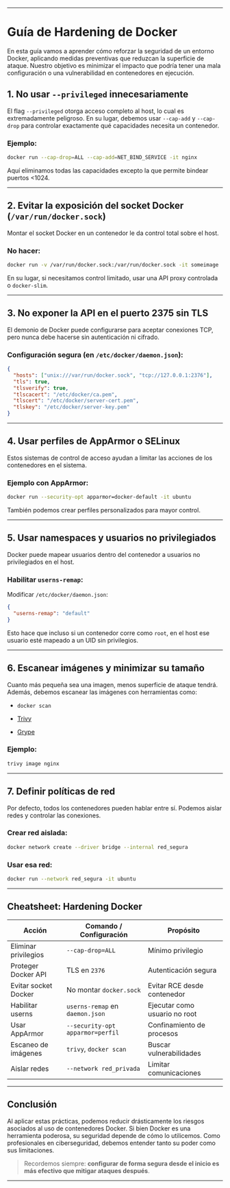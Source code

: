 
---

# Guía de Hardening de Docker

En esta guía vamos a aprender cómo reforzar la seguridad de un entorno Docker, aplicando medidas preventivas que reduzcan la superficie de ataque. Nuestro objetivo es minimizar el impacto que podría tener una mala configuración o una vulnerabilidad en contenedores en ejecución.

## 1. No usar `--privileged` innecesariamente

El flag `--privileged` otorga acceso completo al host, lo cual es extremadamente peligroso. En su lugar, debemos usar `--cap-add` y `--cap-drop` para controlar exactamente qué capacidades necesita un contenedor.

### Ejemplo:

```bash
docker run --cap-drop=ALL --cap-add=NET_BIND_SERVICE -it nginx
```

Aquí eliminamos todas las capacidades excepto la que permite bindear puertos <1024.

---

## 2. Evitar la exposición del socket Docker (`/var/run/docker.sock`)

Montar el socket Docker en un contenedor le da control total sobre el host.

### No hacer:

```bash
docker run -v /var/run/docker.sock:/var/run/docker.sock -it someimage
```

En su lugar, si necesitamos control limitado, usar una API proxy controlada o `docker-slim`.

---

## 3. No exponer la API en el puerto 2375 sin TLS

El demonio de Docker puede configurarse para aceptar conexiones TCP, pero nunca debe hacerse sin autenticación ni cifrado.

### Configuración segura (en `/etc/docker/daemon.json`):

```json
{
  "hosts": ["unix:///var/run/docker.sock", "tcp://127.0.0.1:2376"],
  "tls": true,
  "tlsverify": true,
  "tlscacert": "/etc/docker/ca.pem",
  "tlscert": "/etc/docker/server-cert.pem",
  "tlskey": "/etc/docker/server-key.pem"
}
```

---

## 4. Usar perfiles de AppArmor o SELinux

Estos sistemas de control de acceso ayudan a limitar las acciones de los contenedores en el sistema.

### Ejemplo con AppArmor:

```bash
docker run --security-opt apparmor=docker-default -it ubuntu
```

También podemos crear perfiles personalizados para mayor control.

---

## 5. Usar namespaces y usuarios no privilegiados

Docker puede mapear usuarios dentro del contenedor a usuarios no privilegiados en el host.

### Habilitar `userns-remap`:

Modificar `/etc/docker/daemon.json`:

```json
{
  "userns-remap": "default"
}
```

Esto hace que incluso si un contenedor corre como `root`, en el host ese usuario esté mapeado a un UID sin privilegios.

---

## 6. Escanear imágenes y minimizar su tamaño

Cuanto más pequeña sea una imagen, menos superficie de ataque tendrá. Además, debemos escanear las imágenes con herramientas como:

- `docker scan`
    
- [Trivy](https://github.com/aquasecurity/trivy)
    
- [Grype](https://github.com/anchore/grype)
    

### Ejemplo:

```bash
trivy image nginx
```

---

## 7. Definir políticas de red

Por defecto, todos los contenedores pueden hablar entre sí. Podemos aislar redes y controlar las conexiones.

### Crear red aislada:

```bash
docker network create --driver bridge --internal red_segura
```

### Usar esa red:

```bash
docker run --network red_segura -it ubuntu
```

---

## Cheatsheet: Hardening Docker

|Acción|Comando / Configuración|Propósito|
|---|---|---|
|Eliminar privilegios|`--cap-drop=ALL`|Mínimo privilegio|
|Proteger Docker API|TLS en `2376`|Autenticación segura|
|Evitar socket Docker|No montar `docker.sock`|Evitar RCE desde contenedor|
|Habilitar userns|`userns-remap` en `daemon.json`|Ejecutar como usuario no root|
|Usar AppArmor|`--security-opt apparmor=perfil`|Confinamiento de procesos|
|Escaneo de imágenes|`trivy`, `docker scan`|Buscar vulnerabilidades|
|Aislar redes|`--network red_privada`|Limitar comunicaciones|

---

## Conclusión

Al aplicar estas prácticas, podemos reducir drásticamente los riesgos asociados al uso de contenedores Docker. Si bien Docker es una herramienta poderosa, su seguridad depende de cómo lo utilicemos. Como profesionales en ciberseguridad, debemos entender tanto su poder como sus limitaciones.

> Recordemos siempre: **configurar de forma segura desde el inicio es más efectivo que mitigar ataques después**.

---
